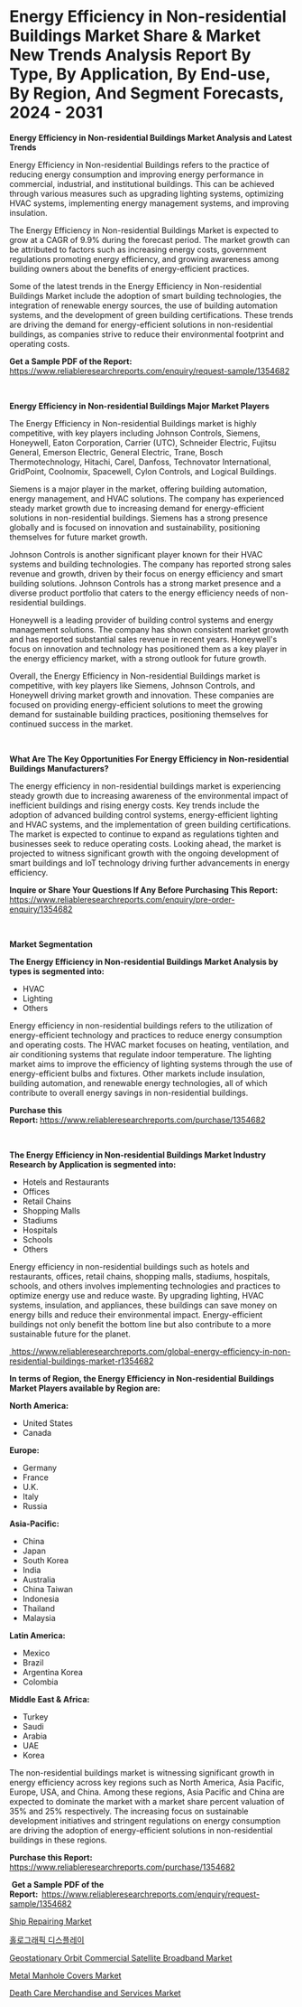 <p><h1>Energy Efficiency in Non-residential Buildings Market Share & Market New Trends Analysis Report By Type, By Application, By End-use, By Region, And Segment Forecasts, 2024 - 2031</h1></p><p><strong>Energy Efficiency in Non-residential Buildings Market Analysis and Latest Trends</strong></p>
<p><p>Energy Efficiency in Non-residential Buildings refers to the practice of reducing energy consumption and improving energy performance in commercial, industrial, and institutional buildings. This can be achieved through various measures such as upgrading lighting systems, optimizing HVAC systems, implementing energy management systems, and improving insulation.</p><p>The Energy Efficiency in Non-residential Buildings Market is expected to grow at a CAGR of 9.9% during the forecast period. The market growth can be attributed to factors such as increasing energy costs, government regulations promoting energy efficiency, and growing awareness among building owners about the benefits of energy-efficient practices.</p><p>Some of the latest trends in the Energy Efficiency in Non-residential Buildings Market include the adoption of smart building technologies, the integration of renewable energy sources, the use of building automation systems, and the development of green building certifications. These trends are driving the demand for energy-efficient solutions in non-residential buildings, as companies strive to reduce their environmental footprint and operating costs.</p></p>
<p><strong>Get a Sample PDF of the Report:&nbsp;</strong> <a href="https://www.reliableresearchreports.com/enquiry/request-sample/1354682">https://www.reliableresearchreports.com/enquiry/request-sample/1354682</a></p>
<p>&nbsp;</p>
<p><strong>Energy Efficiency in Non-residential Buildings Major Market Players</strong></p>
<p><p>The Energy Efficiency in Non-residential Buildings market is highly competitive, with key players including Johnson Controls, Siemens, Honeywell, Eaton Corporation, Carrier (UTC), Schneider Electric, Fujitsu General, Emerson Electric, General Electric, Trane, Bosch Thermotechnology, Hitachi, Carel, Danfoss, Technovator International, GridPoint, Coolnomix, Spacewell, Cylon Controls, and Logical Buildings.</p><p>Siemens is a major player in the market, offering building automation, energy management, and HVAC solutions. The company has experienced steady market growth due to increasing demand for energy-efficient solutions in non-residential buildings. Siemens has a strong presence globally and is focused on innovation and sustainability, positioning themselves for future market growth.</p><p>Johnson Controls is another significant player known for their HVAC systems and building technologies. The company has reported strong sales revenue and growth, driven by their focus on energy efficiency and smart building solutions. Johnson Controls has a strong market presence and a diverse product portfolio that caters to the energy efficiency needs of non-residential buildings.</p><p>Honeywell is a leading provider of building control systems and energy management solutions. The company has shown consistent market growth and has reported substantial sales revenue in recent years. Honeywell's focus on innovation and technology has positioned them as a key player in the energy efficiency market, with a strong outlook for future growth.</p><p>Overall, the Energy Efficiency in Non-residential Buildings market is competitive, with key players like Siemens, Johnson Controls, and Honeywell driving market growth and innovation. These companies are focused on providing energy-efficient solutions to meet the growing demand for sustainable building practices, positioning themselves for continued success in the market.</p></p>
<p>&nbsp;</p>
<p><strong>What Are The Key Opportunities For Energy Efficiency in Non-residential Buildings Manufacturers?</strong></p>
<p><p>The energy efficiency in non-residential buildings market is experiencing steady growth due to increasing awareness of the environmental impact of inefficient buildings and rising energy costs. Key trends include the adoption of advanced building control systems, energy-efficient lighting and HVAC systems, and the implementation of green building certifications. The market is expected to continue to expand as regulations tighten and businesses seek to reduce operating costs. Looking ahead, the market is projected to witness significant growth with the ongoing development of smart buildings and IoT technology driving further advancements in energy efficiency.</p></p>
<p><strong>Inquire or Share Your Questions If Any Before Purchasing This Report:</strong> <a href="https://www.reliableresearchreports.com/enquiry/pre-order-enquiry/1354682">https://www.reliableresearchreports.com/enquiry/pre-order-enquiry/1354682</a></p>
<p>&nbsp;</p>
<p><strong>Market Segmentation</strong></p>
<p><strong>The Energy Efficiency in Non-residential Buildings Market Analysis by types is segmented into:</strong></p>
<p><ul><li>HVAC</li><li>Lighting</li><li>Others</li></ul></p>
<p><p>Energy efficiency in non-residential buildings refers to the utilization of energy-efficient technology and practices to reduce energy consumption and operating costs. The HVAC market focuses on heating, ventilation, and air conditioning systems that regulate indoor temperature. The lighting market aims to improve the efficiency of lighting systems through the use of energy-efficient bulbs and fixtures. Other markets include insulation, building automation, and renewable energy technologies, all of which contribute to overall energy savings in non-residential buildings.</p></p>
<p><strong>Purchase this Report:&nbsp;</strong><a href="https://www.reliableresearchreports.com/purchase/1354682">https://www.reliableresearchreports.com/purchase/1354682</a></p>
<p>&nbsp;</p>
<p><strong>The Energy Efficiency in Non-residential Buildings Market Industry Research by Application is segmented into:</strong></p>
<p><ul><li>Hotels and Restaurants</li><li>Offices</li><li>Retail Chains</li><li>Shopping Malls</li><li>Stadiums</li><li>Hospitals</li><li>Schools</li><li>Others</li></ul></p>
<p><p>Energy efficiency in non-residential buildings such as hotels and restaurants, offices, retail chains, shopping malls, stadiums, hospitals, schools, and others involves implementing technologies and practices to optimize energy use and reduce waste. By upgrading lighting, HVAC systems, insulation, and appliances, these buildings can save money on energy bills and reduce their environmental impact. Energy-efficient buildings not only benefit the bottom line but also contribute to a more sustainable future for the planet.</p></p>
<p><a href="https://www.reliableresearchreports.com/global-energy-efficiency-in-non-residential-buildings-market-r1354682">&nbsp;https://www.reliableresearchreports.com/global-energy-efficiency-in-non-residential-buildings-market-r1354682</a></p>
<p><strong>In terms of Region, the Energy Efficiency in Non-residential Buildings Market Players available by Region are:</strong></p>
<p>
    <p> <strong> North America: </strong>
        <ul>
            <li>United States</li>
            <li>Canada</li>
        </ul>
        </p> 
    <p> <strong> Europe: </strong>
        <ul>
            <li>Germany</li>
            <li>France</li>
            <li>U.K.</li>
            <li>Italy</li>
            <li>Russia</li>
        </ul>
        </p> 
    <p> <strong> Asia-Pacific: </strong>
        <ul>
            <li>China</li>
            <li>Japan</li>
            <li>South Korea</li>
            <li>India</li>
            <li>Australia</li>
            <li>China Taiwan</li>
            <li>Indonesia</li>
            <li>Thailand</li>
            <li>Malaysia</li>
        </ul>
        </p> 
    <p> <strong> Latin America: </strong>
        <ul>
            <li>Mexico</li>
            <li>Brazil</li>
            <li>Argentina Korea</li>
            <li>Colombia</li>
        </ul>
        </p> 
    <p> <strong> Middle East & Africa: </strong>
        <ul>
            <li>Turkey</li>
            <li>Saudi</li>
            <li>Arabia</li>
            <li>UAE</li>
            <li>Korea</li>
        </ul>
    </p>
    </p>
<p><p>The non-residential buildings market is witnessing significant growth in energy efficiency across key regions such as North America, Asia Pacific, Europe, USA, and China. Among these regions, Asia Pacific and China are expected to dominate the market with a market share percent valuation of 35% and 25% respectively. The increasing focus on sustainable development initiatives and stringent regulations on energy consumption are driving the adoption of energy-efficient solutions in non-residential buildings in these regions.</p></p>
<p><strong>Purchase this Report: </strong><a href="https://www.reliableresearchreports.com/purchase/1354682">https://www.reliableresearchreports.com/purchase/1354682</a></p>
<p>&nbsp;<strong>Get a Sample PDF of the Report:&nbsp;&nbsp;</strong><a href="https://www.reliableresearchreports.com/enquiry/request-sample/1354682">https://www.reliableresearchreports.com/enquiry/request-sample/1354682</a></p>
<p><strong></strong></p>
<p><p><a href="https://www.linkedin.com/pulse/ship-repairing-market-goal-estimating-size-future-growth-potential-db1mf">Ship Repairing Market</a></p><p><a href="https://github.com/garnett961902/Market-Research-Report-List-1/blob/main/810926661760.md">홀로그래픽 디스플레이</a></p><p><a href="https://github.com/redneck06/Market-Research-Report-List-3/blob/main/geostationary-orbit-commercial-satellite-broadband-market.md">Geostationary Orbit Commercial Satellite Broadband Market</a></p><p><a href="https://www.linkedin.com/pulse/metal-manhole-covers-market-size-share-amp-trends-analysis-report-bcybf">Metal Manhole Covers Market</a></p><p><a href="https://github.com/peachesmcdowel1/Market-Research-Report-List-2/blob/main/death-care-merchandise-and-services-market.md">Death Care Merchandise and Services Market</a></p></p>